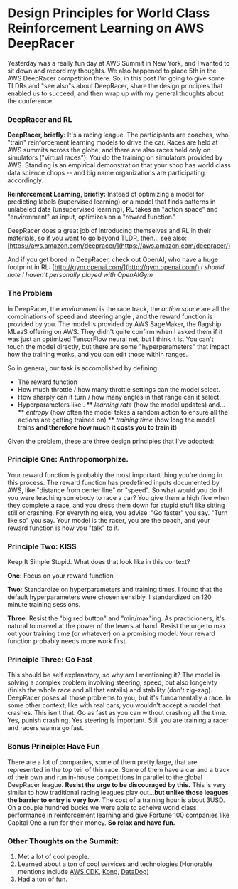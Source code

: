 # Design Principles for World Class Reinforcement Learning on AWS DeepRacer

Yesterday was a really fun day at AWS Summit in New York, and I wanted to sit down and record my thoughts. We also happened to place 5th in the AWS DeepRacer competition there. So, in this post I'm going to give some TLDRs and "see also"s about DeepRacer, share the design principles that enabled us to succeed, and then wrap up with my general thoughts about the conference.

### DeepRacer and RL

**DeepRacer, briefly:** It's a racing league. The participants are coaches, who "train" reinforcement learning models to drive the car. Races are held at AWS summits across the globe, and there are also races held only on simulators ("virtual races"). You do the training on simulators provided by AWS. Standing is an empirical demonstration that your shop has world class data science chops -- and big name organizations are participating accordingly.

**Reinforcement Learning, briefly:** Instead of optimizing a model for predicting labels (supervised learning) or a model that finds patterns in unlabeled data (unsupervised learning), **RL** takes an "action space" and "environment" as input, optimizes on a "reward function." 

DeepRacer does a great job of introducing themselves and RL in their materials, so if you want to go beyond TLDR, then... see also: [https://aws.amazon.com/deepracer/](https://aws.amazon.com/deepracer/)

And if you get bored in DeepRacer, check out OpenAI, who have a huge footprint in RL: [http://gym.openai.com/](http://gym.openai.com/) *I should note I haven't personally played with OpenAIGym*


### The Problem

In DeepRacer, the *environment* is the race track, the *action space* are all the combinations of speed and steering angle , and the reward function is provided by you. The model is provided by AWS SageMaker, the flagship MLaaS offering on AWS. They didn't quite confirm when I asked them if it was just an optimized TensorFlow neural net, but I think it is. You can't touch the model directly, but there are some "hyperparameters" that impact how the training works, and you can edit those within ranges.

So in general, our task is accomplished by defining:

* The reward function
* How much throttle / how many throttle settings can the model select.
* How sharply can it turn / how many angles in that range can it select.
* Hyperparameters like..
** *learning rate* (how the model updates) and...
** *entropy* (how often the model takes a random action to ensure all the actions are getting trained on)
** *training time* (how long the model trains **and therefore how much it costs you to train it**)

Given the problem, these are three design principles that I've adopted:

### Principle One: Anthropomorphize.

Your reward function is probably the most important thing you're doing in this process. The reward function has predefined inputs documented by AWS, like "distance from center line" or "speed". So what would you do if you were teaching somebody to race a car? You give them a high five when they complete a race, and you dress them down for stupid stuff like sitting still or crashing. For everything else, you advise. "Go faster" you say. "Turn like so" you say. Your model is the racer, you are the coach, and your reward function is how you "talk" to it.

### Principle Two: KISS

Keep It Simple Stupid. What does that look like in this context?

**One:** Focus on your reward function

**Two:** Standardize on hyperparameters and training times. I found that the default hyperparameters were chosen sensibly. I standardized on 120 minute training sessions.

**Three:** Resist the "big red button" and "min/max"ing. As practicioners, it's natural to marvel at the power of the levers at hand. Resist the urge to max out your training time (or whatever) on a promising model. Your reward function probably needs more work first.

### Principle Three: Go Fast

This should be self explanatory, so why am I mentioning it? The model is solving a complex problem involving steering, speed, but also longeivty (finish the whole race and all that entails) and stability (don't zig-zag). DeepRacer poses all those problems to you, but it's fundamentally a race. In some other context, like with real cars, you wouldn't accept a model that crashes. This isn't that. Go as fast as you can without crashing all the time. Yes, punish crashing. Yes steering is important. Still you are training a racer and racers wanna go fast.


### Bonus Principle: Have Fun

There are a lot of companies, some of them pretty large, that are represented in the top teir of this race. Some of them have a car and a track of their own and run in-house competitions in parallel to the global DeepRacer league. **Resist the urge to be discouraged by this.** This is very similar to how traditional racing leagues play out...**but unlike those leagues the barrier to entry is very low.** The cost of a training hour is about 3USD. On a couple hundred bucks we were able to acheive world class performance in reinforcement learning and give Fortune 100 companies like Capital One a run for their money. **So relax and have fun.**

### Other Thoughts on the Summit:

1. Met a lot of cool people.
2. Learned about a ton of cool services and technologies (Honorable mentions include [AWS CDK](https://aws.amazon.com/cdk), [Kong](https://konghq.com/kong/), [DataDog](https://www.datadoghq.com/))
3. Had a ton of fun.
